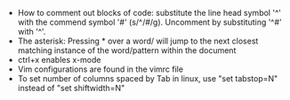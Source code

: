 - How to comment out blocks of code: substitute the line head symbol '^' with the commend symbol '#' (s/^/#/g). Uncomment by substituting '^#' with '^'.
- The asterisk: Pressing * over a word/ will jump to the next closest matching instance of the word/pattern within the document
- ctrl+x enables x-mode
- Vim configurations are found in the vimrc file
- To set number of columns spaced by Tab in linux, use "set tabstop=N" instead of "set shiftwidth=N"